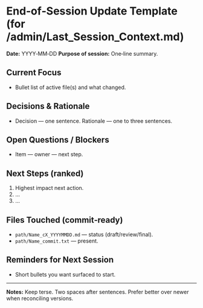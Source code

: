 # End‑of‑Session Update Template (for /admin/Last_Session_Context.md)

**Date:** YYYY‑MM‑DD
**Purpose of session:** One‑line summary.

## Current Focus
- Bullet list of active file(s) and what changed.

## Decisions & Rationale
- Decision — one sentence.  Rationale — one to three sentences.

## Open Questions / Blockers
- Item — owner — next step.

## Next Steps (ranked)
1. Highest impact next action.
2. …
3. …

## Files Touched (commit‑ready)
- `path/Name_cX_YYYYMMDD.md` — status (draft/review/final).
- `path/Name_commit.txt` — present.

## Reminders for Next Session
- Short bullets you want surfaced to start.

---
**Notes:** Keep terse.  Two spaces after sentences.  Prefer better over newer when reconciling versions.

